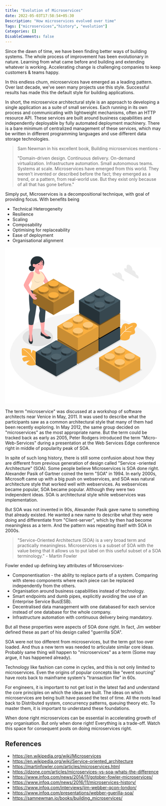 ```yaml
---
title: "Evolution of Microservices"
date: 2022-05-03T17:58:54+05:30
Description: "How microservices evolved over time"
Tags: ["microservices","history", "evolution"]
Categories: []
DisableComments: false
---
```


Since the dawn of time, we have been finding better ways of building systems. The whole process of improvement has been evolutionary in nature. Learning from what came before and building and extending whatever is working. Accelerating change is challenging companies to keep customers & teams happy.

In this endless churn, microservices have emerged as a leading pattern. Over last decade, we've seen many projects use this style. Successful results has made this the default style for building applications.

In short, the microservice architectural style is an approach to developing a single application as a suite of small services. Each running in its own process and communicating with lightweight mechanisms, often an HTTP resource API. These services are built around business capabilities and independently deployable by fully automated deployment machinery. There is a bare minimum of centralized management of these services, which may be written in different programming languages and use different data storage technologies.

> Sam Newman in his excellent book, Building microservices mentions -
>
> "Domain-driven design. Continuous delivery. On-demand virtualization. Infrastructure automation. Small autonomous teams. Systems at scale. Microservices have emerged from this world. They weren’t invented or described before the fact; they emerged as a trend, or a pattern, from real-world use. But they exist only because of all that has gone before."

Simply put, Microservices is a decompositional technique, with goal of providing focus.
With benefits being

* Technical Heterogeneity
* Resilience
* Scaling
* Composability
* Optimising for replaceability
* Ease of deployment
* Organisational alignment

![microservices](/images/microservices.png)

The term "microservice" was discussed at a workshop of software architects near Venice in May, 2011. It was used to describe what the participants saw as a common architectural style that many of them had been recently exploring. In May 2012, the same group decided on "microservices" as the most appropriate name. But the term could be tracked back as early as 2005, Peter Rodgers introduced the term "Micro-Web-Services" during a presentation at the Web Services Edge conference right in middle of popularity peak of SOA.

In spite of such long history, there is still some confusion about how they are different from previous generation of design called "Service -oriented Architecture" (SOA). Some people believe Microservices is SOA done right. Alexander Pasik of Gartner coined the term "SOA" in 1994. In early 2000s, Microsoft came up with a big push on webservices, and SOA was natural architecture style that worked well with webservices. As webservices became popular, SOA became popular. Although they were two independent ideas. SOA is architectural style while webservices was implementation.

But SOA was not invented in 90s, Alexander Pasik gave name to something that already existed. He wanted a new name to describe what they were doing and differentiate from "Client-server", which by then had become meaningless as a term. And the pattern was repeating itself with SOA in 2000s.

> "Service-Oriented Architecture (SOA) is a very broad term and practically meaningless. Microservices is a subset of SOA with the value being that it allows us to put label on this useful subset of a SOA terminology." - Martin Fowler

Fowler ended up defining key attributes of Microservices-

* Componentisation - the ability to replace parts of a system. Comparing with stereo components where each piece can be replaced independently from the others.
* Organisation around business capabilities instead of technology.
* Smart endpoints and dumb pipes, explicitly avoiding the use of an Enterprise Service Bus(ESB).
* Decentralised data management with one databased for each service instead of one database for the whole company.
* Infrastructure automation with continuous delivery being mandatory.

But all these properties were aspects of SOA done right. In fact, Jim webber defined these as part of his design called "guerrilla SOA".

SOA were not too different from microservices, but the term got too over loaded. And thus a new term was needed to articulate similar core ideas. Probably same thing will happen to "microservices" as a term (Some may argue, it has happened already).

Technology like fashion can come in cycles, and this is not only limited to microservices. Even the origins of popular concepts like "event sourcing" have roots back to mainframe system's "transaction file" in 60s.

For engineers, it is important to not get lost in the latest fad and understand the core principles on which the ideas are built. The ideas on which microservices are being built have passed the test of time. All the roots lead back to Distributed system, concurrency patterns, queuing theory etc. To master them, it is important to understand these foundations.

When done right microservices can be essential in accelerating growth of any organisation. But only when done right! Everything is a trade-off. Watch this space for consequent posts on doing microservices right.

## References

* https://en.wikipedia.org/wiki/Microservices
* https://en.wikipedia.org/wiki/Service-oriented_architecture
* https://martinfowler.com/articles/microservices.html
* https://dzone.com/articles/microservices-vs-soa-whats-the-difference
* https://www.infoq.com/news/2014/11/gotober-fowler-microservices/
* https://www.infoq.com/news/2016/11/microservices-history/
* https://www.infoq.com/interviews/jim-webber-qcon-london/
* https://www.infoq.com/presentations/webber-guerilla-soa/
* https://samnewman.io/books/building_microservices/
